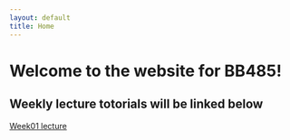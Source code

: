 ```yaml
---
layout: default
title: Home
---
```


# Welcome to the website for BB485!

## Weekly lecture totorials will be linked below

[Week01 lecture](week01)


